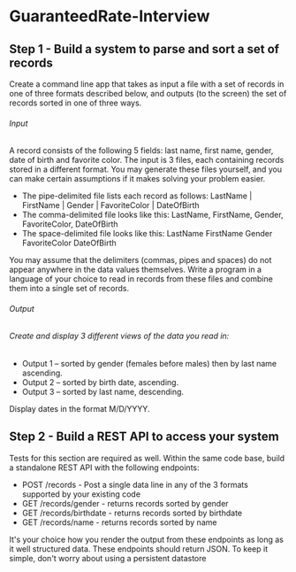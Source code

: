 # GuaranteedRate-Interview

## Step 1 - Build a system to parse and sort a set of records
Create a command line app that takes as input a file with a set of records in one of three formats described below, and outputs (to the screen) the set of records sorted in one of three ways.

######  Input
A record consists of the following 5 fields: last name, first name, gender, date of birth and favorite color. The input is 3 files, each containing records stored in a different format. You may generate these files yourself, and you can make certain assumptions if it makes solving your problem easier.

- The pipe-delimited file lists each record as follows: 
LastName | FirstName | Gender | FavoriteColor | DateOfBirth
- The comma-delimited file looks like this: 
LastName, FirstName, Gender, FavoriteColor, DateOfBirth
- The space-delimited file looks like this: 
LastName FirstName Gender FavoriteColor DateOfBirth

You may assume that the delimiters (commas, pipes and spaces) do not appear anywhere in the data values themselves. Write a program in a language of your choice to read in records from these files and combine them into a single set of records.

######  Output
######  Create and display 3 different views of the data you read in:
- Output 1 – sorted by gender (females before males) then by last name ascending.
- Output 2 – sorted by birth date, ascending.
- Output 3 – sorted by last name, descending.

Display dates in the format M/D/YYYY.

## Step 2 - Build a REST API to access your system
Tests for this section are required as well.
Within the same code base, build a standalone REST API with the following endpoints:

- POST /records - Post a single data line in any of the 3 formats supported by your existing code
- GET /records/gender - returns records sorted by gender
- GET /records/birthdate - returns records sorted by birthdate
- GET /records/name - returns records sorted by name

It's your choice how you render the output from these endpoints as long as it well structured data. These endpoints should return JSON.
To keep it simple, don't worry about using a persistent datastore
